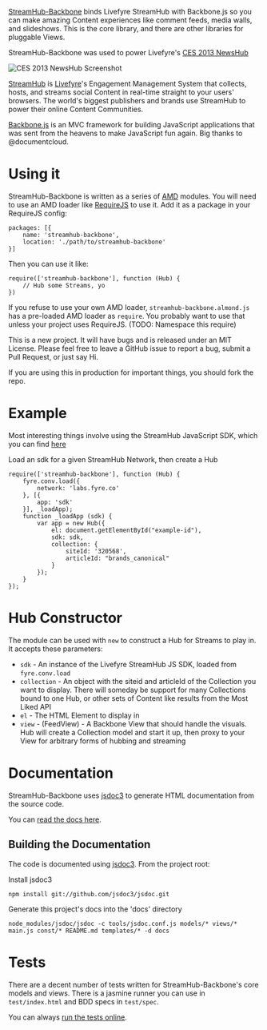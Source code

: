 [StreamHub-Backbone](http://gobengo.github.com/streamhub-backbone/) binds Livefyre StreamHub with Backbone.js so you can make amazing Content experiences like comment feeds, media walls, and slideshows. This is the core library, and there are other libraries for pluggable Views.

StreamHub-Backbone was used to power Livefyre's [CES 2013 NewsHub](http://ces.livefyre.com/)

![CES 2013 NewsHub Screenshot](http://d.pr/i/71lK+)

[StreamHub](http://www.livefyre.com/streamhub/) is [Livefyre](http://www.livefyre.com/)'s Engagement Management System that collects, hosts, and streams social Content in real-time straight to your users' browsers. The world's biggest publishers and brands use StreamHub to power their online Content Communities.

[Backbone.js](http://backbonejs.org/) is an MVC framework for building JavaScript applications that was sent from the heavens to make JavaScript fun again. Big thanks to @documentcloud.

# Using it

StreamHub-Backbone is written as a series of [AMD](http://requirejs.org/docs/whyamd.html) modules. You will need to use an AMD loader like [RequireJS]() to use it. Add it as a package in your RequireJS config:

    packages: [{
        name: 'streamhub-backbone',
        location: './path/to/streamhub-backbone'
    }]

Then you can use it like:

    require(['streamhub-backbone'], function (Hub) {
        // Hub some Streams, yo
    })

If you refuse to use your own AMD loader, `streamhub-backbone.almond.js` has a pre-loaded AMD loader as `require`. You probably want to use that unless your project uses RequireJS. (TODO: Namespace this require)

This is a new project. It will have bugs and is released under an MIT License. Please feel free to leave a GitHub issue to report a bug, submit a Pull Request, or just say Hi.

If you are using this in production for important things, you should fork the repo.

# Example

Most interesting things involve using the StreamHub JavaScript SDK, which you can find [here](http://zor.fyre.co/wjs/v3.0/javascripts/livefyre.js)

Load an sdk for a given StreamHub Network, then create a Hub

    require(['streamhub-backbone'], function (Hub) {
        fyre.conv.load({
            network: 'labs.fyre.co'
        }, [{
            app: 'sdk'
        }], _loadApp);
        function _loadApp (sdk) {
            var app = new Hub({
                el: document.getElementById("example-id"),
                sdk: sdk,
                collection: {
                    siteId: '320568',
                    articleId: "brands_canonical"
                }
            });
        }
    });

# Hub Constructor

The module can be used with `new` to construct a Hub for Streams to play in. It accepts these parameters:

* `sdk` - An instance of the Livefyre StreamHub JS SDK, loaded from `fyre.conv.load`
* `collection` - An object with the siteid and articleId of the Collection you want to display. There will someday be support for many Collections bound to one Hub, or other sets of Content like results from the Most Liked API
* `el` - The HTML Element to display in
* `view` - (FeedView) - A Backbone View that should handle the visuals. Hub will create a Collection model and start it up, then proxy to your View for arbitrary forms of hubbing and streaming

# Documentation

StreamHub-Backbone uses [jsdoc3](http://usejsdoc.org/) to generate HTML documentation from the source code.

You can [read the docs here](http://gobengo.github.com/streamhub-backbone/docs/).

## Building the Documentation

The code is documented using [jsdoc3](https://github.com/jsdoc3/jsdoc). From the project root:

Install jsdoc3

    npm install git://github.com/jsdoc3/jsdoc.git
    
Generate this project's docs into the 'docs' directory

    node_modules/jsdoc/jsdoc -c tools/jsdoc.conf.js models/* views/* main.js const/* README.md templates/* -d docs

# Tests

There are a decent number of tests written for StreamHub-Backbone's core models and views. There is a jasmine runner you can use in `test/index.html` and BDD specs in `test/spec`.

You can always [run the tests online](http://gobengo.github.com/streamhub-backbone/test/).

